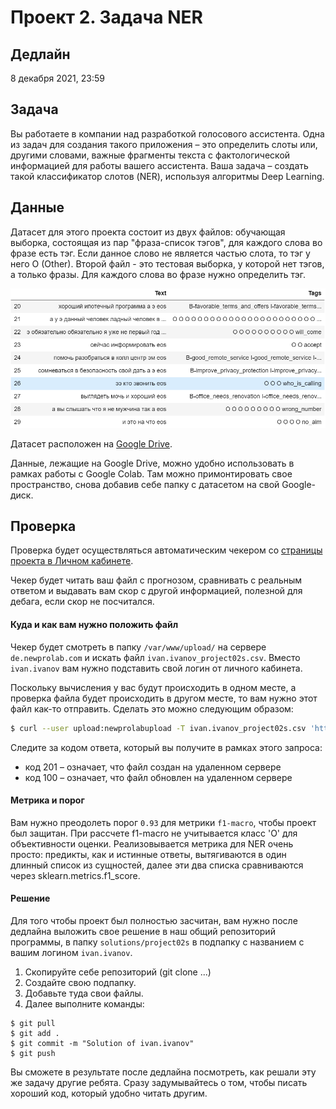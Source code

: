 # Проект 2. Задача NER

## Дедлайн

8 декабря 2021, 23:59

## Задача

Вы работаете в компании над разработкой голосового ассистента. Одна из задач для создания такого приложения – это определить слоты или, другими словами, важные фрагменты текста с фактологической информацией для работы вашего ассистента. Ваша задача – создать такой классификатор слотов (NER), используя алгоритмы Deep Learning.

## Данные

Датасет для этого проекта состоит из двух файлов: обучающая выборка, состоящая из пар "фраза-список тэгов", для каждого слова во фразе есть тэг. Если данное слово не является частью слота, то тэг у него O (Other). Второй файл - это тестовая выборка, у которой нет тэгов, а только фразы. Для каждого слова во фразе нужно определить тэг.

<img src="../img/project02s.PNG" style="zoom:70%;" />

Датасет расположен на [Google Drive](https://drive.google.com/drive/folders/1TVssGL7JZiOy4hTwwSRK4xAz3CryM2PH).

Данные, лежащие на Google Drive, можно удобно использовать в рамках работы с Google Colab. Там можно примонтировать свое пространство, снова добавив себе папку с датасетом на свой Google-диск.

## Проверка

Проверка будет осуществляться автоматическим чекером со [страницы проекта в Личном кабинете](https://lk-dl.newprolab.com/lab/dlproject2s).

Чекер будет читать ваш файл с прогнозом, сравнивать с реальным ответом и выдавать вам скор с другой информацией, полезной для дебага, если скор не посчитался.

#### Куда и как вам нужно положить файл

Чекер будет смотреть в папку `/var/www/upload/` на сервере `de.newprolab.com` и искать файл `ivan.ivanov_project02s.csv`. Вместо `ivan.ivanov` вам нужно подставить свой логин от личного кабинета.

Поскольку вычисления у вас будут происходить в одном месте, а проверка файла будет происходить в другом месте, то вам нужно этот файл как-то отправить. Сделать это можно следующим образом:

```bash
$ curl --user upload:newprolabupload -T ivan.ivanov_project02s.csv 'http://de.newprolab.com/upload/' -vvv
```

Следите за кодом ответа, который вы получите в рамках этого запроса:

- код 201 – означает, что файл создан на удаленном сервере
- код 100 – означает, что файл обновлен на удаленном сервере

#### Метрика и порог

Вам нужно преодолеть порог `0.93` для метрики `f1-macro`, чтобы проект был защитан. При рассчете f1-macro не учитывается класс 'O' для объективности оценки.
Реализовывается метрика для NER очень просто: предикты, как и истинные ответы, вытягиваются в один длинный список из сущностей, далее эти два списка сравниваются через sklearn.metrics.f1_score.

#### Решение

Для того чтобы проект был полностью засчитан, вам нужно после дедлайна выложить свое решение в наш общий репозиторий программы, в папку `solutions/project02s` в подпапку с названием с вашим логином `ivan.ivanov`. 

1. Скопируйте себе репозиторий (git clone ...)
2. Создайте свою подпапку.
3. Добавьте туда свои файлы.
4. Далее выполните команды:

```
$ git pull
$ git add .
$ git commit -m "Solution of ivan.ivanov"
$ git push
```

Вы сможете в результате после дедлайна посмотреть, как решали эту же задачу другие ребята. Сразу задумывайтесь о том, чтобы писать хороший код, который удобно читать другим.
